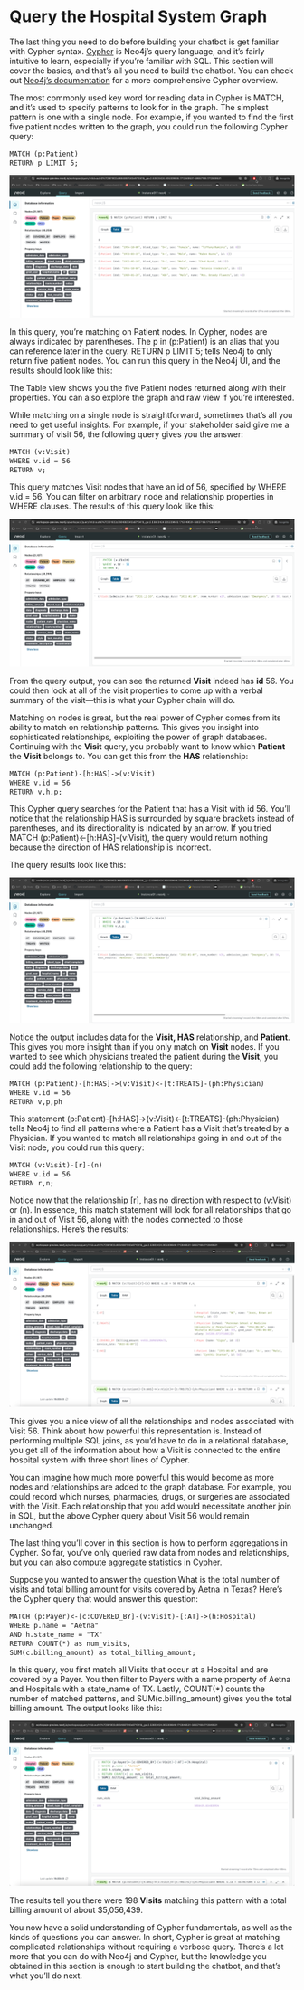 # Query the Hospital System Graph

The last thing you need to do before building your chatbot is get familiar with Cypher syntax. [Cypher](https://neo4j.com/docs/getting-started/cypher-intro/) is Neo4j’s query language, and it’s fairly intuitive to learn, especially if you’re familiar with SQL. This section will cover the basics, and that’s all you need to build the chatbot. You can check out [Neo4j’s documentation](https://neo4j.com/docs/getting-started/cypher-intro/) for a more comprehensive Cypher overview.

The most commonly used key word for reading data in Cypher is MATCH, and it’s used to specify patterns to look for in the graph. The simplest pattern is one with a single node. For example, if you wanted to find the first five patient nodes written to the graph, you could run the following Cypher query:

```
MATCH (p:Patient)
RETURN p LIMIT 5;
```

![Cypher match node query in the Neo4j UI](../assets/match_p_top5.png 'Cypher match node query in the Neo4j UI')

In this query, you’re matching on Patient nodes. In Cypher, nodes are always indicated by parentheses. The p in (p:Patient) is an alias that you can reference later in the query. RETURN p LIMIT 5; tells Neo4j to only return five patient nodes. You can run this query in the Neo4j UI, and the results should look like this:

The Table view shows you the five Patient nodes returned along with their properties. You can also explore the graph and raw view if you’re interested.

While matching on a single node is straightforward, sometimes that’s all you need to get useful insights. For example, if your stakeholder said give me a summary of visit 56, the following query gives you the answer:

```
MATCH (v:Visit)
WHERE v.id = 56
RETURN v;
```

This query matches Visit nodes that have an id of 56, specified by WHERE v.id = 56. You can filter on arbitrary node and relationship properties in WHERE clauses. The results of this query look like this:

![Cypher match node query in the Neo4j UI](../assets/visitor_56.png 'Cypher match node query in the Neo4j UI')

From the query output, you can see the returned **Visit** indeed has **id** 56. You could then look at all of the visit properties to come up with a verbal summary of the visit—this is what your Cypher chain will do.

Matching on nodes is great, but the real power of Cypher comes from its ability to match on relationship patterns. This gives you insight into sophisticated relationships, exploiting the power of graph databases. Continuing with the **Visit** query, you probably want to know which **Patient** the **Visit** belongs to. You can get this from the **HAS** relationship:

```
MATCH (p:Patient)-[h:HAS]->(v:Visit)
WHERE v.id = 56
RETURN v,h,p;

```

This Cypher query searches for the Patient that has a Visit with id 56. You’ll notice that the relationship HAS is surrounded by square brackets instead of parentheses, and its directionality is indicated by an arrow. If you tried MATCH (p:Patient)<-[h:HAS]-(v:Visit), the query would return nothing because the direction of HAS relationship is incorrect.

The query results look like this:

![Cypher query for the HAS relationship](../assets/visit_has_a_pat.png 'Cypher query for the HAS relationship')

Notice the output includes data for the **Visit, HAS** relationship, and **Patient**. This gives you more insight than if you only match on **Visit** nodes. If you wanted to see which physicians treated the patient during the **Visit**, you could add the following relationship to the query:

```
MATCH (p:Patient)-[h:HAS]->(v:Visit)<-[t:TREATS]-(ph:Physician)
WHERE v.id = 56
RETURN v,p,ph
```

This statement (p:Patient)-[h:HAS]->(v:Visit)<-[t:TREATS]-(ph:Physician) tells Neo4j to find all patterns where a Patient has a Visit that’s treated by a Physician. If you wanted to match all relationships going in and out of the Visit node, you could run this query:

```
MATCH (v:Visit)-[r]-(n)
WHERE v.id = 56
RETURN r,n;

```

Notice now that the relationship [r], has no direction with respect to (v:Visit) or (n). In essence, this match statement will look for all relationships that go in and out of Visit 56, along with the nodes connected to those relationships. Here’s the results:

![Cypher query matching all relationships and nodes to Visit 56](../assets/query_match_all_rel.png 'Cypher query matching all relationships and nodes to Visit 56')

This gives you a nice view of all the relationships and nodes associated with Visit 56. Think about how powerful this representation is. Instead of performing multiple SQL joins, as you’d have to do in a relational database, you get all of the information about how a Visit is connected to the entire hospital system with three short lines of Cypher.

You can imagine how much more powerful this would become as more nodes and relationships are added to the graph database. For example, you could record which nurses, pharmacies, drugs, or surgeries are associated with the Visit. Each relationship that you add would necessitate another join in SQL, but the above Cypher query about Visit 56 would remain unchanged.

The last thing you’ll cover in this section is how to perform aggregations in Cypher. So far, you’ve only queried raw data from nodes and relationships, but you can also compute aggregate statistics in Cypher.

Suppose you wanted to answer the question What is the total number of visits and total billing amount for visits covered by Aetna in Texas? Here’s the Cypher query that would answer this question:

```
MATCH (p:Payer)<-[c:COVERED_BY]-(v:Visit)-[:AT]->(h:Hospital)
WHERE p.name = "Aetna"
AND h.state_name = "TX"
RETURN COUNT(*) as num_visits,
SUM(c.billing_amount) as total_billing_amount;
```

In this query, you first match all Visits that occur at a Hospital and are covered by a Payer. You then filter to Payers with a name property of Aetna and Hospitals with a state_name of TX. Lastly, COUNT(\*) counts the number of matched patterns, and SUM(c.billing_amount) gives you the total billing amount. The output looks like this:

![Cypher aggregate query](../assets/neo4j_aggr_query.png 'Cypher aggregate query')

The results tell you there were 198 **Visits** matching this pattern with a total billing amount of about $5,056,439.

You now have a solid understanding of Cypher fundamentals, as well as the kinds of questions you can answer. In short, Cypher is great at matching complicated relationships without requiring a verbose query. There’s a lot more that you can do with Neo4j and Cypher, but the knowledge you obtained in this section is enough to start building the chatbot, and that’s what you’ll do next.
